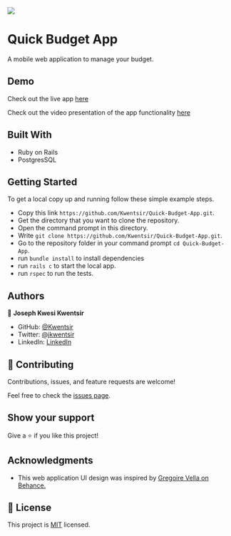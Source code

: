 ![](https://img.shields.io/badge/Microverse-blueviolet)

# Quick Budget App

 A mobile web application to manage your budget.

## Demo

Check out the live app [here](https://quick-budget-app.herokuapp.com/users/sign_in)

Check out the video presentation of the app functionality [here](https://www.loom.com/share/15f352ad235946c9933f1d8b5ba81370)

## Built With

- Ruby on Rails
- PostgresSQL

## Getting Started

To get a local copy up and running follow these simple example steps.

- Copy this link `https://github.com/Kwentsir/Quick-Budget-App.git`.
- Get the directory that you want to clone the repository.
- Open the command prompt in this directory.
- Write `git clone https://github.com/Kwentsir/Quick-Budget-App.git`.
- Go to the repository folder in your command prompt `cd Quick-Budget-App`.
- run `bundle install` to install dependencies
- run `rails c` to start the local app.
- run `rspec` to run the tests.

## Authors

👤 **Joseph Kwesi Kwentsir**

- GitHub: [@Kwentsir](https://github.com/Kwentsir/)
- Twitter: [@jkwentsir](https://twitter.com/jkwentsir)
- LinkedIn: [LinkedIn](https://www.linkedin.com/in/josephkwentsir/)

## 🤝 Contributing

Contributions, issues, and feature requests are welcome!

Feel free to check the [issues page](../../issues/).

## Show your support

Give a ⭐️ if you like this project!

## Acknowledgments

- This web application UI design was inspired by [Gregoire Vella on Behance.](https://www.behance.net/gregoirevella)

## 📝 License

This project is [MIT](./MIT.md) licensed.